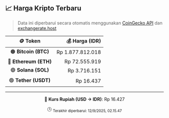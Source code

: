 

<!-- HARGA_KRIPTO -->
## 📈 Harga Kripto Terbaru

> Data ini diperbarui secara otomatis menggunakan [CoinGecko API](https://www.coingecko.com/) dan [exchangerate.host](https://exchangerate.host/)

<div align="center">

| 🪙 Token | 💰 Harga (IDR) |
|:------:|---------------:|
| 🟠 **Bitcoin (BTC)**   | Rp 1.877.812.018 |
| 🔵 **Ethereum (ETH)**  | Rp 72.555.919 |
| 🟣 **Solana (SOL)**    | Rp 3.716.151 |
| 🟢 **Tether (USDT)**   | Rp 16.437 |

---

💱 **Kurs Rupiah (USD → IDR)**: Rp 16.427

🕒 <sub>Terakhir diperbarui: 12/9/2025, 02.15.47</sub>

</div>
<!-- /HARGA_KRIPTO -->